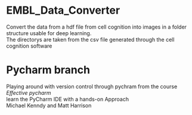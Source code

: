 # EMBL_Data_Converter
Convert the data from a hdf file from cell cognition into images in a folder structure usable for deep learning. 
<br /> The directorys are taken from the csv file generated through the cell cognition software

# Pycharm branch
Playing around with version control through pychram from the course 
<br />
<i>Effective pycharm </i> <br />
learn the PyCharm IDE with a hands-on Approach <br />
Michael Kenndy and Matt Harrison

